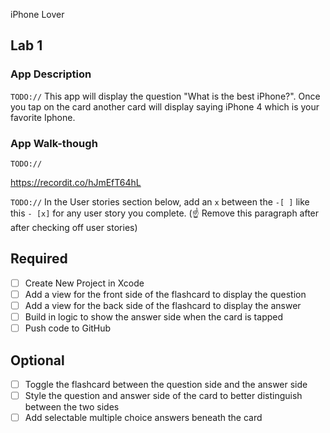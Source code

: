 iPhone Lover

## Lab 1

### App Description
`TODO://` 
This app will display the question "What is the best iPhone?". Once you tap on the card another card will display saying iPhone 4 which is your favorite Iphone. 

### App Walk-though
`TODO://` 

https://recordit.co/hJmEfT64hL

`TODO://` In the User stories section below, add an `x` between the `-[ ]` like this `- [x]` for any user story you complete. (☝️ Remove this paragraph after after checking off user stories)

## Required
- [ ] Create New Project in Xcode
- [ ] Add a view for the front side of the flashcard to display the question
- [ ] Add a view for the back side of the flashcard to display the answer
- [ ] Build in logic to show the answer side when the card is tapped
- [ ] Push code to GitHub
## Optional
- [ ] Toggle the flashcard between the question side and the answer side
- [ ] Style the question and answer side of the card to better distinguish between the two sides
- [ ] Add selectable multiple choice answers beneath the card
